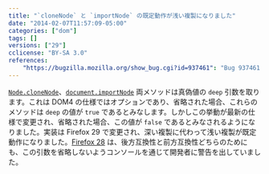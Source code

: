 ```yaml
---
title: "`cloneNode` と `importNode` の既定動作が浅い複製になりました"
date: "2014-02-07T11:57:09-05:00"
categories: ["dom"]
tags: []
versions: ["29"]
cclicense: "BY-SA 3.0"
references:
    "https://bugzilla.mozilla.org/show_bug.cgi?id=937461": "Bug 937461 – Make cloneNode/importNode with the \"deep\" arg not passed default to shallow cloning"
---
```

[`Node.cloneNode`](https://developer.mozilla.org/ja/docs/Web/API/Node.cloneNode)、[`document.importNode`](https://developer.mozilla.org/ja/docs/Web/API/document.importNode) 両メソッドは真偽値の `deep` 引数を取ります。これは DOM4 の仕様ではオプションであり、省略された場合、これらのメソッドは `deep` の値が `true` であるとみなします。しかしこの挙動が最新の仕様で変更され、省略された場合、この値が `false` であるとみなされるようになりました。実装は Firefox 29 で変更され、深い複製に代わって浅い複製が既定動作になりました。[Firefox 28](https://www.fxsitecompat.com/ja/docs/2013/make-sure-the-deep-argument-is-specified-for-clonenode-and-importnode/) は、後方互換性と前方互換性どちらのためにも、この引数を省略しないようコンソールを通じて開発者に警告を出していました。
